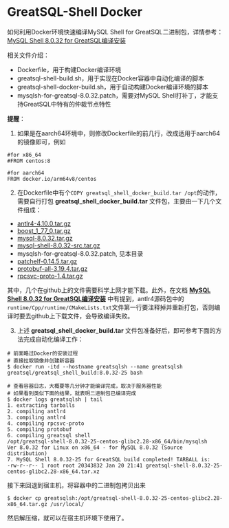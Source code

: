 # GreatSQL-Shell Docker

如何利用Docker环境快速编译MySQL Shell for GreatSQL二进制包，详情参考：[MySQL Shell 8.0.32 for GreatSQL编译安装](https://mp.weixin.qq.com/s/bB6ZvV6-yB83otLnv_oqrA)

相关文件介绍：
- Dockerfile，用于构建Docker编译环境
- greatsql-shell-build.sh，用于实现在Docker容器中自动化编译的脚本
- greatsql-shell-docker-build.sh，用于自动构建Docker编译环境的脚本
- mysqlsh-for-greatsql-8.0.32.patch，需要对MySQL Shell打补丁，才能支持GreatSQL中特有的仲裁节点特性

**提醒**：
1. 如果是在aarch64环境中，则修改Dockerfile的前几行，改成适用于aarch64的镜像即可，例如
```
#for x86_64
#FROM centos:8

#for aarch64
FROM docker.io/arm64v8/centos
```
2. 在Dockerfile中有个`COPY greatsql_shell_docker_build.tar /opt`的动作，需要自行打包 **greatsql_shell_docker_build.tar** 文件包，主要由一下几个文件组成：

- [antlr4-4.10.0.tar.gz](https://github.com/antlr/antlr4/archive/refs/tags/4.10.tar.gz)
- [boost_1_77_0.tar.gz](https://boostorg.jfrog.io/artifactory/main/release/1.77.0/source/boost_1_77_0.tar.gz)
- [mysql-8.0.32.tar.gz](https://downloads.mysql.com/archives/get/p/23/file/mysql-8.0.32.tar.gz)
- [mysql-shell-8.0.32-src.tar.gz](https://downloads.mysql.com/archives/get/p/43/file/mysql-shell-8.0.32-src.tar.gz)
- mysqlsh-for-greatsql-8.0.32.patch, 见本目录
- [patchelf-0.14.5.tar.gz](https://github.com/NixOS/patchelf/releases/download/0.14.5/patchelf-0.14.5.tar.gz)
- [protobuf-all-3.19.4.tar.gz](https://github.com/protocolbuffers/protobuf/releases/download/v3.19.4/protobuf-all-3.19.4.tar.gz)
- [rpcsvc-proto-1.4.tar.gz](https://github.com/thkukuk/rpcsvc-proto/releases/download/v1.4/rpcsvc-proto-1.4.tar.gz)

其中，几个在github上的文件需要科学上网才能下载。此外，在文档 **[MySQL Shell 8.0.32 for GreatSQL编译安装](https://mp.weixin.qq.com/s/bB6ZvV6-yB83otLnv_oqrA)** 中有提到，antlr4源码包中的`runtime/Cpp/runtime/CMakeLists.txt`文件第一行要注释掉并重新打包，否则编译时要去github上下载文件，会导致编译失败。

3. 上述 **greatsql_shell_docker_build.tar** 文件包准备好后，即可参考下面的方法完成自动化编译工作：

```
# 前面略过Docker的安装过程
# 直接拉取镜像并创建新容器
$ docker run -itd --hostname greatsqlsh --name greatsqlsh greatsql/greatsql_shell_build:8.0.32-25 bash

# 查看容器日志，大概要等几分钟才能编译完成，取决于服务器性能
# 如果看到类似下面的结果，就表明二进制包已编译完成
$ docker logs greatsqlsh | tail
1. extracting tarballs
2. compiling antlr4
3. compiling antlr4
4. compiling rpcsvc-proto
5. compiling protobuf
6. compiling greatsql shell
/opt/greatsql-shell-8.0.32-25-centos-glibc2.28-x86_64/bin/mysqlsh   Ver 8.0.32 for Linux on x86_64 - for MySQL 8.0.32 (Source distribution)
7. MySQL Shell 8.0.32-25 for GreatSQL build completed! TARBALL is:
-rw-r--r-- 1 root root 20343832 Jan 20 21:41 greatsql-shell-8.0.32-25-centos-glibc2.28-x86_64.tar.xz
```

接下来回退到宿主机，将容器中的二进制包拷贝出来
```
$ docker cp greatsqlsh:/opt/greatsql-shell-8.0.32-25-centos-glibc2.28-x86_64.tar.gz /usr/local/
```
然后解压缩，就可以在宿主机环境下使用了。